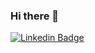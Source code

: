 ### Hi there 👋

[![Linkedin Badge](https://img.shields.io/badge/-J%C3%BAlio%20Nery-blue?style=flat-square&logo=Linkedin&logoColor=white&link=https://www.linkedin.com/in/julio-nery/)](https://www.linkedin.com/in/julio-nery/)


<!--
**julionery/julionery** is a ✨ _special_ ✨ repository because its `README.md` (this file) appears on your GitHub profile.

Here are some ideas to get you started:

- 🔭 I’m currently working on ...
- 🌱 I’m currently learning ...
- 👯 I’m looking to collaborate on ...
- 🤔 I’m looking for help with ...
- 💬 Ask me about ...
- 📫 How to reach me: ...
- 😄 Pronouns: ...
- ⚡ Fun fact: ...
-->

